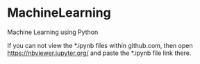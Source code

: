 # MachineLearning
Machine Learning using Python

If you can not view the *.ipynb files within github.com, then open https://nbviewer.jupyter.org/ and paste the *.ipynb file link there.

